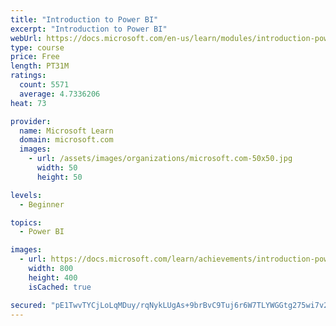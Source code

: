 ```yaml
---
title: "Introduction to Power BI"
excerpt: "Introduction to Power BI"
webUrl: https://docs.microsoft.com/en-us/learn/modules/introduction-power-bi/
type: course
price: Free
length: PT31M
ratings:
  count: 5571
  average: 4.7336206
heat: 73

provider:
  name: Microsoft Learn
  domain: microsoft.com
  images:
    - url: /assets/images/organizations/microsoft.com-50x50.jpg
      width: 50
      height: 50

levels:
  - Beginner

topics:
  - Power BI

images:
  - url: https://docs.microsoft.com/learn/achievements/introduction-power-bi-social.png
    width: 800
    height: 400
    isCached: true

secured: "pE1TwvTYCjLoLqMDuy/rqNykLUgAs+9brBvC9Tuj6r6W7TLYWGGtg275wi7v2CWtU1It4R8D2eyw0QCOw3jmg1wqzp8jVkIJ0ch/dIoHeAwYxTyh8eJXOn9xcH5ZzzNxyAhNk+hH+Tax6sW65F/ORh0J1SFmoa2Cjl/ZKGK8jJKls+TkgfiGe+X9XkVs+97cLzsIZF3v67GLj/Aq/tPi9Gz6IXUL6dIRpogsiYQLwyjhwrP42D1hchG4021gN3oBFOohvtd3DeiR4j1W8ULRINej/sqmf+/s7eZTxuqQ07V6n+j+aQqOYb4nQXYLdumk9NnFNhfChnc2CJxcRC8GsZKOsyuvk7M4NHd4Pmf4XkOQhTs1hvwSneRVOs50hhlyqdk8VCSxoOiXg/tjc9Ro08vvbYbx1LLWu2AIroVohl4=;t0hcOSzKIrC3dB9WEuNxeA=="
---
```


